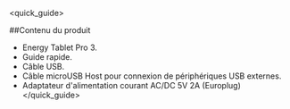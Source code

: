 <quick_guide> 

##Contenu du produit

* Energy Tablet Pro 3.
* Guide rapide.
* Câble USB.
* Câble microUSB Host pour connexion de périphériques USB externes.
* Adaptateur d'alimentation courant AC/DC 5V 2A (Europlug)
</quick_guide>
